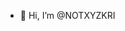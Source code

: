 - 👋 Hi, I’m @NOTXYZKRI

<!---
NOTXYZKRI/NOTXYZKRI is a ✨ special ✨ repository because its `README.md` (this file) appears on your GitHub profile.
You can click the Preview link to take a look at your changes.
--->
